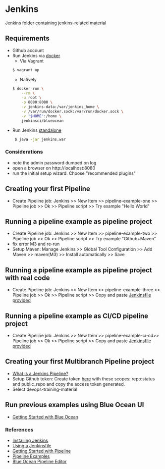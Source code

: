 # Jenkins
Jenkins folder containing jenkins-related material

## Requirements
- Github account
- Run Jenkins via [docker](https://docs.docker.com/engine/installation/linux/docker-ce/ubuntu/)
    - Via Vagrant
    ```sh
    $ vagrant up
    ```
    - Natively
    ```sh
    $ docker run \
        --rm \
        -u root \
        -p 8080:8080 \
        -v jenkins-data:/var/jenkins_home \
        -v /var/run/docker.sock:/var/run/docker.sock \
        -v "$HOME":/home \
        jenkinsci/blueocean
    ```  
- Run Jenkins [standalone](http://mirrors.seville-jam.es/jenkins/war-stable/2.73.3/jenkins.war)
   ```sh
    $ java -jar jenkins.war
    ``` 
### Considerations

- note the admin password dumped on log
- open a browser on http://localhost:8080
- run the initial setup wizard. Choose "recommended plugins"

## Creating your first Pipeline

- Create Pipeline job: Jenkins >> New Item >> pipeline-example-one >> Pipeline job >> Ok >> Pipeline script >> Try example "Hello World"

## Running a pipeline example as pipeline project

- Create Pipeline job: Jenkins >> New Item >> pipeline-example-two >> Pipeline job >> Ok >> Pipeline script >> Try example "Github+Maven"
- fix error M3 and re-run
- Setup Maven: Manage Jenkins >> Global Tool Configuration >> Add Maven >> maven(M3) >>  Install automatically >> Save

## Running a pipeline example as pipeline project with real code

- Create Pipeline job: Jenkins >> New Item >> pipeline-example-three >> Pipeline job >> Ok >> Pipeline script >> Copy and paste [Jenkinsfile provided](https://github.com/atSistemas/devops-training-material/blob/master/jenkins/Jenkinsfile)

## Running a pipeline example as CI/CD pipeline project

- Create Pipeline job: Jenkins >> New Item >> pipeline-example-ci-cd>> Pipeline job >> Ok >> Pipeline script >> Copy and paste [Jenkinsfile provided](https://github.com/atSistemas/devops-training-material/blob/master/jenkins/Jenkinsfile.complete.pipeline)

## Creating your first Multibranch Pipeline project

- [What is a Jenkins Pipeline?](https://jenkins.io/doc/pipeline/tour/hello-world/)
- Setup Github token: Create token [here](https://github.com/settings/tokens) with these scopes: repo:status and public_repo and copy the access token generated.
- Select devops-training-material

## Run previous examples using Blue Ocean UI

- [Getting Started with Blue Ocean](https://jenkins.io/doc/book/blueocean/getting-started/)

### References
- [Installing Jenkins](https://jenkins.io/doc/book/installing/)
- [Using a Jenkinsfile](https://jenkins.io/doc/book/pipeline/jenkinsfile/#using-a-jenkinsfile) 
- [Getting Started with Pipeline](https://jenkins.io/doc/book/pipeline/getting-started/#getting-started-with-pipeline) 
- [Pipeline Examples](https://jenkins.io/doc/pipeline/examples/#pipeline-examples) 
- [Blue Ocean Pipeline Editor](https://github.com/jenkinsci/blueocean-plugin/tree/master/blueocean-pipeline-editor)